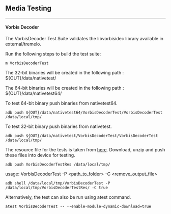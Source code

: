 ## Media Testing ##
---
#### Vorbis Decoder
The VorbisDecoder Test Suite validates the libvorbisidec library available in external/tremelo.

Run the following steps to build the test suite:
```
m VorbisDecoderTest
```

The 32-bit binaries will be created in the following path : ${OUT}/data/nativetest/

The 64-bit binaries will be created in the following path : ${OUT}/data/nativetest64/

To test 64-bit binary push binaries from nativetest64.
```
adb push ${OUT}/data/nativetest64/VorbisDecoderTest/VorbisDecoderTest /data/local/tmp/
```

To test 32-bit binary push binaries from nativetest.
```
adb push ${OUT}/data/nativetest/VorbisDecoderTest/VorbisDecoderTest /data/local/tmp/
```

The resource file for the tests is taken from [here](https://storage.googleapis.com/android_media/external/tremolo/tests/VorbisDecoderRes-1.0.zip). Download, unzip and push these files into device for testing.

```
adb push VorbisDecoderTestRes /data/local/tmp/
```

usage: VorbisDecoderTest -P \<path_to_folder\> -C <remove_output_file>
```
adb shell /data/local/tmp/VorbisDecoderTest -P /data/local/tmp/VorbisDecoderTestRes/ -C true
```
Alternatively, the test can also be run using atest command.

```
atest VorbisDecoderTest -- --enable-module-dynamic-download=true
```
